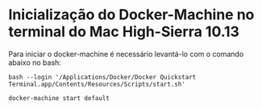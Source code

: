 # Inicialização do Docker-Machine no terminal do Mac High-Sierra 10.13

Para iniciar o docker-machine é necessário levantá-lo com o comando abaixo no bash:

```shell
bash --login '/Applications/Docker/Docker Quickstart Terminal.app/Contents/Resources/Scripts/start.sh'

docker-machine start default
```
